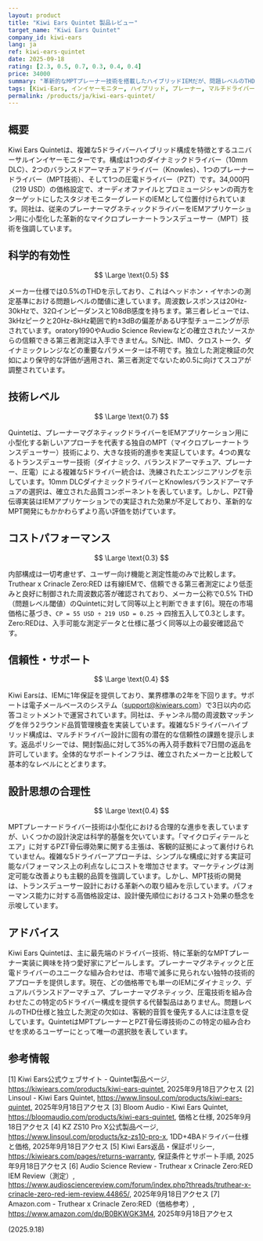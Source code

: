 ```yaml
---
layout: product
title: "Kiwi Ears Quintet 製品レビュー"
target_name: "Kiwi Ears Quintet"
company_id: kiwi-ears
lang: ja
ref: kiwi-ears-quintet
date: 2025-09-18
rating: [2.3, 0.5, 0.7, 0.3, 0.4, 0.4]
price: 34000
summary: "革新的なMPTプレーナー技術を搭載したハイブリッドIEMだが、問題レベルのTHDと疑問視されるPZT実装に制限される"
tags: [Kiwi-Ears, インイヤーモニター, ハイブリッド, プレーナー, マルチドライバー]
permalink: /products/ja/kiwi-ears-quintet/
---
```

## 概要

Kiwi Ears Quintetは、複雑な5ドライバーハイブリッド構成を特徴とするユニバーサルインイヤーモニターです。構成は1つのダイナミックドライバー（10mm DLC）、2つのバランスドアーマチュアドライバー（Knowles）、1つのプレーナードライバー（MPT技術）、そして1つの圧電ドライバー（PZT）です。34,000円（219 USD）の価格設定で、オーディオファイルとプロミュージシャンの両方をターゲットにしたスタジオモニターグレードのIEMとして位置付けられています。同社は、従来のプレーナーマグネティックドライバーをIEMアプリケーション用に小型化した革新的なマイクロプレーナートランスデューサー（MPT）技術を強調しています。

## 科学的有効性

$$ \Large \text{0.5} $$

メーカー仕様では0.5%のTHDを示しており、これはヘッドホン・イヤホンの測定基準における問題レベルの閾値に達しています。周波数レスポンスは20Hz-30kHzで、32Ωインピーダンスと108dB感度を持ちます。第三者レビューでは、3kHzピークと20Hz-8kHz範囲で約±3dBの偏差があるU字型チューニングが示されています。oratory1990やAudio Science Reviewなどの確立されたソースからの信頼できる第三者測定は入手できません。S/N比、IMD、クロストーク、ダイナミックレンジなどの重要なパラメーターは不明です。独立した測定検証の欠如により保守的な評価が適用され、第三者測定でないため0.5に向けてスコアが調整されています。

## 技術レベル

$$ \Large \text{0.7} $$

Quintetは、プレーナーマグネティックドライバーをIEMアプリケーション用に小型化する新しいアプローチを代表する独自のMPT（マイクロプレーナートランスデューサー）技術により、大きな技術的進歩を実証しています。4つの異なるトランスデューサー技術（ダイナミック、バランスドアーマチュア、プレーナー、圧電）による複雑な5ドライバー統合は、洗練されたエンジニアリングを示しています。10mm DLCダイナミックドライバーとKnowlesバランスドアーマチュアの選択は、確立された品質コンポーネントを表しています。しかし、PZT骨伝導実装はIEMアプリケーションでの実証された効果が不足しており、革新的なMPT開発にもかかわらずより高い評価を妨げています。

## コストパフォーマンス

$$ \Large \text{0.3} $$

内部構成は一切考慮せず、ユーザー向け機能と測定性能のみで比較します。Truthear x Crinacle Zero:RED は有線IEMで、信頼できる第三者測定により低歪みと良好に制御された周波数応答が確認されており、メーカー公称で0.5% THD（問題レベル閾値）のQuintetに対して同等以上と判断できます[6]。現在の市場価格に基づき、`CP = 55 USD ÷ 219 USD = 0.25` → 四捨五入して0.3とします。Zero:REDは、入手可能な測定データと仕様に基づく同等以上の最安確認品です。

## 信頼性・サポート

$$ \Large \text{0.4} $$

Kiwi Earsは、IEMに1年保証を提供しており、業界標準の2年を下回ります。サポートは電子メールベースのシステム（support@kiwiears.com）で3日以内の応答コミットメントで運営されています。同社は、チャンネル間の周波数マッチングを伴う2ラウンド品質管理検査を実装しています。複雑な5ドライバーハイブリッド構成は、マルチドライバー設計に固有の潜在的な信頼性の課題を提示します。返品ポリシーでは、開封製品に対して35%の再入荷手数料で7日間の返品を許可しています。全体的なサポートインフラは、確立されたメーカーと比較して基本的なレベルにとどまります。

## 設計思想の合理性

$$ \Large \text{0.4} $$

MPTプレーナードライバー技術は小型化における合理的な進歩を表していますが、いくつかの設計決定は科学的基盤を欠いています。「マイクロディテールとエア」に対するPZT骨伝導効果に関する主張は、客観的証拠によって裏付けられていません。複雑な5ドライバーアプローチは、シンプルな構成に対する実証可能なパフォーマンス上の利点なしにコストを増加させます。マーケティングは測定可能な改善よりも主観的品質を強調しています。しかし、MPT技術の開発は、トランスデューサー設計における革新への取り組みを示しています。パフォーマンス能力に対する高価格設定は、設計優先順位におけるコスト効果の懸念を示唆しています。

## アドバイス

Kiwi Ears Quintetは、主に最先端のドライバー技術、特に革新的なMPTプレーナー実装に興味を持つ愛好家にアピールします。プレーナーマグネティックと圧電ドライバーのユニークな組み合わせは、市場で滅多に見られない独特の技術的アプローチを提供します。現在、どの価格帯でも単一のIEMにダイナミック、デュアルバランスドアーマチュア、プレーナーマグネティック、圧電技術を組み合わせたこの特定の5ドライバー構成を提供する代替製品はありません。問題レベルのTHD仕様と独立した測定の欠如は、客観的音質を優先する人には注意を促しています。QuintetはMPTプレーナーとPZT骨伝導技術のこの特定の組み合わせを求めるユーザーにとって唯一の選択肢を表しています。

## 参考情報

[1] Kiwi Ears公式ウェブサイト - Quintet製品ページ, https://kiwiears.com/products/kiwi-ears-quintet, 2025年9月18日アクセス
[2] Linsoul - Kiwi Ears Quintet, https://www.linsoul.com/products/kiwi-ears-quintet, 2025年9月18日アクセス
[3] Bloom Audio - Kiwi Ears Quintet, https://bloomaudio.com/products/kiwi-ears-quintet, 価格と仕様, 2025年9月18日アクセス
[4] KZ ZS10 Pro X公式製品ページ, https://www.linsoul.com/products/kz-zs10-pro-x, 1DD+4BAドライバー仕様と価格, 2025年9月18日アクセス
[5] Kiwi Ears返品・保証ポリシー, https://kiwiears.com/pages/returns-warranty, 保証条件とサポート手順, 2025年9月18日アクセス
[6] Audio Science Review - Truthear x Crinacle Zero:RED IEM Review（測定）, https://www.audiosciencereview.com/forum/index.php?threads/truthear-x-crinacle-zero-red-iem-review.44865/, 2025年9月18日アクセス
[7] Amazon.com - Truthear x Crinacle Zero:RED（価格参考）, https://www.amazon.com/dp/B0BKWGK3M4, 2025年9月18日アクセス

(2025.9.18)